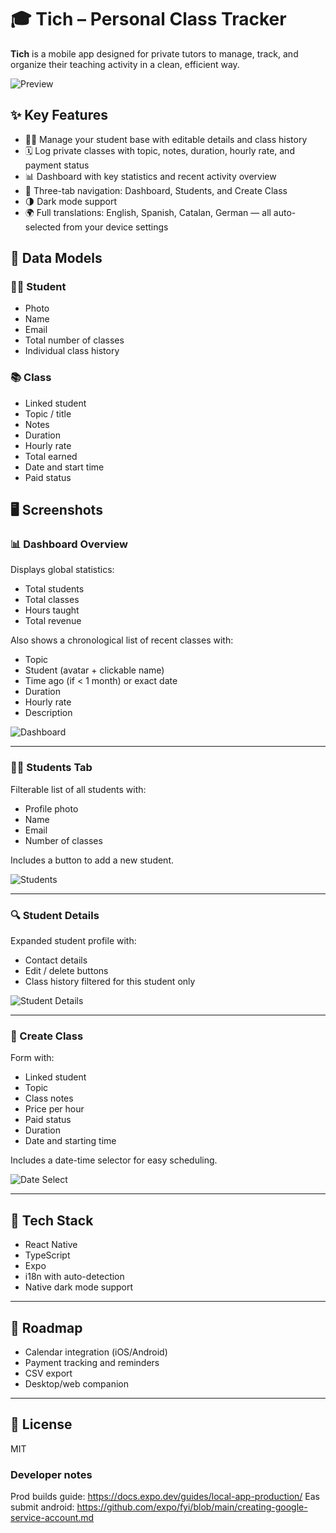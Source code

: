 # 🎓 Tich – Personal Class Tracker

**Tich** is a mobile app designed for private tutors to manage, track, and organize their teaching activity in a clean, efficient way.

![Preview](./assets/images/preview.webp)

## ✨ Key Features

- 🧑‍🎓 Manage your student base with editable details and class history
- 🗓️ Log private classes with topic, notes, duration, hourly rate, and payment status
- 📊 Dashboard with key statistics and recent activity overview
- 🧭 Three-tab navigation: Dashboard, Students, and Create Class
- 🌗 Dark mode support
- 🌍 Full translations: English, Spanish, Catalan, German — all auto-selected from your device settings

## 🧩 Data Models

### 👨‍🎓 Student
- Photo
- Name
- Email
- Total number of classes
- Individual class history

### 📚 Class
- Linked student
- Topic / title
- Notes
- Duration
- Hourly rate
- Total earned
- Date and start time
- Paid status

## 🖥️ Screenshots

### 📊 Dashboard Overview

Displays global statistics:
- Total students
- Total classes
- Hours taught
- Total revenue

Also shows a chronological list of recent classes with:
- Topic
- Student (avatar + clickable name)
- Time ago (if < 1 month) or exact date
- Duration
- Hourly rate
- Description

![Dashboard](./assets/images/dashboard.webp)

---

### 🧑‍🎓 Students Tab

Filterable list of all students with:
- Profile photo
- Name
- Email
- Number of classes

Includes a button to add a new student.

![Students](./assets/images/create_student.webp)

---

### 🔍 Student Details

Expanded student profile with:
- Contact details
- Edit / delete buttons
- Class history filtered for this student only

![Student Details](./assets/images/student_details.webp)

---

### 📝 Create Class

Form with:
- Linked student
- Topic
- Class notes
- Price per hour
- Paid status
- Duration
- Date and starting time

Includes a date-time selector for easy scheduling.

![Date Select](./assets/images/date_select.webp)

 
---

## 🧪 Tech Stack

- React Native
- TypeScript
- Expo
- i18n with auto-detection
- Native dark mode support

---

## 🚀 Roadmap

- Calendar integration (iOS/Android)
- Payment tracking and reminders
- CSV export
- Desktop/web companion

---

## 📄 License

MIT


### Developer notes

Prod builds guide: https://docs.expo.dev/guides/local-app-production/
Eas submit android: https://github.com/expo/fyi/blob/main/creating-google-service-account.md